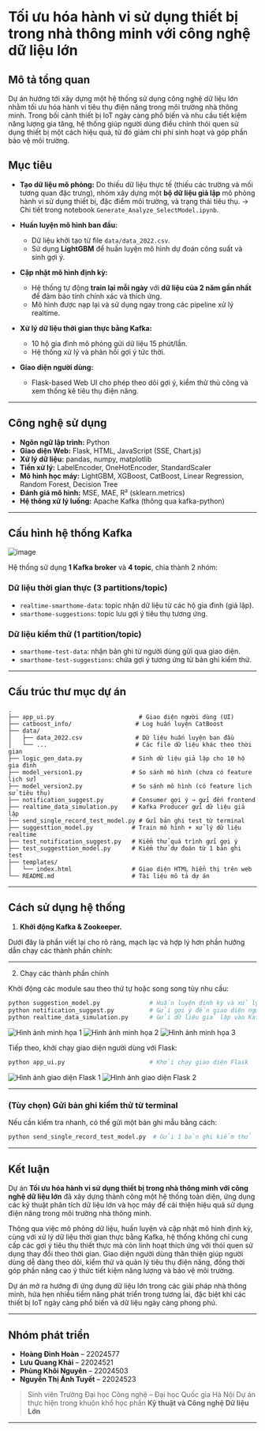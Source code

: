 # Tối ưu hóa hành vi sử dụng thiết bị trong nhà thông minh với công nghệ dữ liệu lớn

## Mô tả tổng quan

Dự án hướng tới xây dựng một hệ thống sử dụng công nghệ dữ liệu lớn nhằm tối ưu hóa hành vi tiêu thụ điện năng trong môi trường nhà thông minh. Trong bối cảnh thiết bị IoT ngày càng phổ biến và nhu cầu tiết kiệm năng lượng gia tăng, hệ thống giúp người dùng điều chỉnh thói quen sử dụng thiết bị một cách hiệu quả, từ đó giảm chi phí sinh hoạt và góp phần bảo vệ môi trường.

## Mục tiêu

* **Tạo dữ liệu mô phỏng:**
  Do thiếu dữ liệu thực tế (thiếu các trường và mối tương quan đặc trưng), nhóm xây dựng một **bộ dữ liệu giả lập** mô phỏng hành vi sử dụng thiết bị, đặc điểm môi trường, và trạng thái tiêu thụ.
  → Chi tiết trong notebook `Generate_Analyze_SelectModel.ipynb`.

* **Huấn luyện mô hình ban đầu:**

  * Dữ liệu khởi tạo từ file `data/data_2022.csv`.
  * Sử dụng **LightGBM** để huấn luyện mô hình dự đoán công suất và sinh gợi ý.

* **Cập nhật mô hình định kỳ:**

  * Hệ thống tự động **train lại mỗi ngày** với **dữ liệu của 2 năm gần nhất** để đảm bảo tính chính xác và thích ứng.
  * Mô hình được nạp lại và sử dụng ngay trong các pipeline xử lý realtime.

* **Xử lý dữ liệu thời gian thực bằng Kafka:**

  * 10 hộ gia đình mô phỏng gửi dữ liệu 15 phút/lần.
  * Hệ thống xử lý và phản hồi gợi ý tức thời.

* **Giao diện người dùng:**

  * Flask-based Web UI cho phép theo dõi gợi ý, kiểm thử thủ công và xem thống kê tiêu thụ điện năng.

---
## Công nghệ sử dụng

* **Ngôn ngữ lập trình:** Python
* **Giao diện Web:** Flask, HTML, JavaScript (SSE, Chart.js)
* **Xử lý dữ liệu:** pandas, numpy, matplotlib
* **Tiền xử lý:** LabelEncoder, OneHotEncoder, StandardScaler
* **Mô hình học máy:** LightGBM, XGBoost, CatBoost, Linear Regression, Random Forest, Decision Tree
* **Đánh giá mô hình:** MSE, MAE, R² (sklearn.metrics)
* **Hệ thống xử lý luồng:** Apache Kafka (thông qua kafka-python)

---

## Cấu hình hệ thống Kafka
![image](https://github.com/user-attachments/assets/90e1d3a4-0b00-4586-975d-015ad029acd7)

Hệ thống sử dụng **1 Kafka broker** và **4 topic**, chia thành 2 nhóm:

### Dữ liệu thời gian thực (3 partitions/topic)

* `realtime-smarthome-data`: topic nhận dữ liệu từ các hộ gia đình (giả lập).
* `smarthome-suggestions`: topic lưu gợi ý tiêu thụ tương ứng.

### Dữ liệu kiểm thử (1 partition/topic)

* `smarthome-test-data`: nhận bản ghi từ người dùng gửi qua giao diện.
* `smarthome-test-suggestions`: chứa gợi ý tương ứng từ bản ghi kiểm thử.

---
## Cấu trúc thư mục dự án

```plaintext
.
├── app_ui.py                        # Giao diện người dùng (UI)
├── catboost_info/                  # Log huấn luyện CatBoost
├── data/
│   ├── data_2022.csv               # Dữ liệu huấn luyện ban đầu
│   └── ...                         # Các file dữ liệu khác theo thời gian
├── logic_gen_data.py              # Sinh dữ liệu giả lập cho 10 hộ gia đình
├── model_version1.py              # So sánh mô hình (chưa có feature lịch sử)
├── model_version2.py              # So sánh mô hình (có feature lịch sử tiêu thụ)
├── notification_suggest.py        # Consumer gợi ý → gửi đến frontend
├── realtime_data_simulation.py    # Kafka Producer gửi dữ liệu giả lập
├── send_single_record_test_model.py # Gửi bản ghi test từ terminal
├── suggesttion_model.py           # Train mô hình + xử lý dữ liệu realtime
├── test_notification_suggest.py   # Kiểm thử quá trình gửi gợi ý
├── test_suggesttion_model.py      # Kiểm thử dự đoán từ 1 bản ghi test
├── templates/
│   └── index.html                 # Giao diện HTML hiển thị trên web
└── README.md                      # Tài liệu mô tả dự án
```

---

## Cách sử dụng hệ thống

1. **Khởi động Kafka & Zookeeper.**

Dưới đây là phần viết lại cho rõ ràng, mạch lạc và hợp lý hơn phần hướng dẫn chạy các thành phần chính:

---
2. Chạy các thành phần chính

Khởi động các module sau theo thứ tự hoặc song song tùy nhu cầu:

```bash
python suggestion_model.py              # Huấn luyện định kỳ và xử lý dữ liệu realtime
python notification_suggest.py          # Gửi gợi ý đến giao diện người dùng
python realtime_data_simulation.py      # Gửi dữ liệu giả lập vào Kafka
```

![Hình ảnh minh họa 1](https://github.com/user-attachments/assets/1cffc1fc-105c-4cc6-ba8b-27c793d9edb3)
![Hình ảnh minh họa 2](https://github.com/user-attachments/assets/b3fda698-efbb-419a-904e-9b3627cc359a)
![Hình ảnh minh họa 3](https://github.com/user-attachments/assets/1322ed78-3d4e-4cca-9549-c01d6cd8381f)

Tiếp theo, khởi chạy giao diện người dùng với Flask:

```bash
python app_ui.py                        # Khởi chạy giao diện Flask
```

![Hình ảnh giao diện Flask 1](https://github.com/user-attachments/assets/e34917c3-658f-4527-992f-932246176c8a)
![Hình ảnh giao diện Flask 2](https://github.com/user-attachments/assets/6806ec03-e61c-4ea4-8bb2-cd802e32be84)

---

### (Tùy chọn) Gửi bản ghi kiểm thử từ terminal

Nếu cần kiểm tra nhanh, có thể gửi một bản ghi mẫu bằng cách:

```bash
python send_single_record_test_model.py  # Gửi 1 bản ghi kiểm thử
```
---

## Kết luận

Dự án **Tối ưu hóa hành vi sử dụng thiết bị trong nhà thông minh với công nghệ dữ liệu lớn** đã xây dựng thành công một hệ thống toàn diện, ứng dụng các kỹ thuật phân tích dữ liệu lớn và học máy để cải thiện hiệu quả sử dụng điện năng trong môi trường nhà thông minh.

Thông qua việc mô phỏng dữ liệu, huấn luyện và cập nhật mô hình định kỳ, cùng với xử lý dữ liệu thời gian thực bằng Kafka, hệ thống không chỉ cung cấp các gợi ý tiêu thụ thiết thực mà còn linh hoạt thích ứng với thói quen sử dụng thay đổi theo thời gian. Giao diện người dùng thân thiện giúp người dùng dễ dàng theo dõi, kiểm thử và quản lý tiêu thụ điện năng, đồng thời góp phần nâng cao ý thức tiết kiệm năng lượng và bảo vệ môi trường.

Dự án mở ra hướng đi ứng dụng dữ liệu lớn trong các giải pháp nhà thông minh, hứa hẹn nhiều tiềm năng phát triển trong tương lai, đặc biệt khi các thiết bị IoT ngày càng phổ biến và dữ liệu ngày càng phong phú.

---
## Nhóm phát triển

* **Hoàng Đình Hoàn** – 22024577
* **Lưu Quang Khải** – 22024521
* **Phùng Khôi Nguyên** – 22024503
* **Nguyễn Thị Ánh Tuyết** – 22024523

> Sinh viên Trường Đại học Công nghệ – Đại học Quốc gia Hà Nội
> Dự án thực hiện trong khuôn khổ học phần **Kỹ thuật và Công nghệ Dữ liệu Lớn**

---

